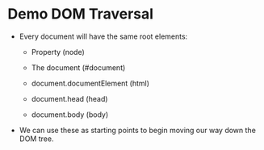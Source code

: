 # Demo DOM Traversal

* Every document will have the same root elements:

  * Property (node)

  * The document (#document) 

  * document.documentElement (html)

  * document.head (head)

  * document.body (body)

* We can use these as starting points to begin moving our way down the DOM tree.


